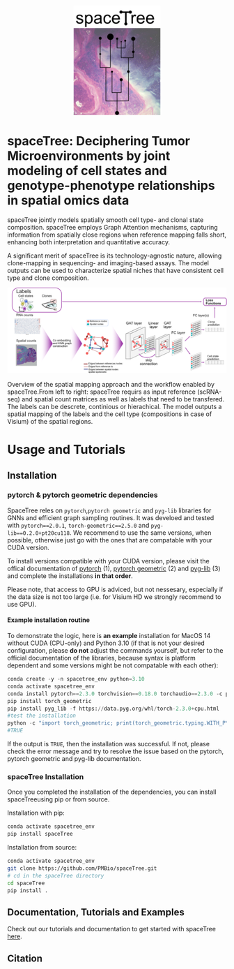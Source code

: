<div style="text-align: center;">
  <img src="https://github.com/PMBio/spaceTree/blob/master/docs/space_tree.png?raw=true" alt="spacetree logo" width="200"/>
</div>

spaceTree: Deciphering Tumor Microenvironments by joint modeling of cell states and genotype-phenotype relationships in spatial omics data 
==============================

spaceTree jointly models spatially smooth cell type- and clonal state composition.
spaceTree employs Graph Attention mechanisms, capturing information from spatially close regions when reference mapping falls short, enhancing both interpretation and quantitative accuracy. 

A significant merit of spaceTree is its technology-agnostic nature, allowing clone-mapping in sequencing- and imaging-based assays. 
The model outputs can be used to characterize spatial niches that have consistent cell type and clone composition.


<div style="text-align: center;">
  <img src="https://github.com/PMBio/spaceTree/blob/master/docs/schema.jpg?raw=true" alt="spacetree schema" width="1000"/>
</div>

Overview of the spatial mapping approach and the workflow enabled by spaceTree.From left to right: spaceTree requirs as input reference (scRNA-seq) and spatial count matrices as well as labels that need to be transfered. The labels can be descrete, continious or hierachical. The model outputs a spatial mapping of the labels and the cell type (compositions in case of Visium) of the spatial regions.

# Usage and Tutorials


## Installation

### pytorch & pytorch geometric dependencies
SpaceTree reles on `pytorch`,`pytorch geometric` and `pyg-lib` libraries for GNNs and efficient graph sampling routines. It was develoed and tested with `pytorch==2.0.1`, `torch-geometric==2.5.0` and `pyg-lib==0.2.0+pt20cu118`. We recommend to use the same versions, when possible, otherwise just go with the ones that are compatable with your CUDA version. 

To install versions compatible with your CUDA version, please visit the offical documentation of [pytorch](https://pytorch.org/get-started/locally/) (1), [pytorch geometric](https://pytorch-geometric.readthedocs.io/en/latest/notes/installation.html) (2) and [pyg-lib](https://github.com/pyg-team/pyg-lib) (3) and complete the installations **in that order**.

Please note, that access to GPU is adviced, but not nessesary, especially if the data size is not too large (i.e. for Visium HD we strongly recommend to use GPU).

#### Example installation routine

To demonstrate the logic, here is **an example** installation for MacOS 14 without CUDA (CPU-only) and Python 3.10 (if that is not your desired configuration, please **do not** adjust the commands yourself, but refer to the official documentation of the libraries, because syntax is platform dependent and some versions might be not compatable with each other):
```python
conda create -y -n spacetree_env python=3.10
conda activate spacetree_env
conda install pytorch==2.3.0 torchvision==0.18.0 torchaudio==2.3.0 -c pytorch
pip install torch_geometric
pip install pyg_lib -f https://data.pyg.org/whl/torch-2.3.0+cpu.html 
#test the installation
python -c "import torch_geometric; print(torch_geometric.typing.WITH_PYG_LIB)"
#TRUE
```
If the output is `TRUE`, then the installation was successful. If not, please check the error message and try to resolve the issue based on the pytorch, pytorch geometric and pyg-lib documentation.

### spaceTree Installation
Once you completed the installation of the dependencies, you can install spaceTreeusing pip or from source.

Installation with pip:
```bash
conda activate spacetree_env
pip install spaceTree

```
Installation from source:
```bash
conda activate spacetree_env
git clone https://github.com/PMBio/spaceTree.git
# cd in the spaceTree directory
cd spaceTree
pip install .

```

## Documentation, Tutorials and Examples
Check out our tutorials and documentation to get started with spaceTree [here](https://pmbio.github.io/spaceTree/).

## Citation

